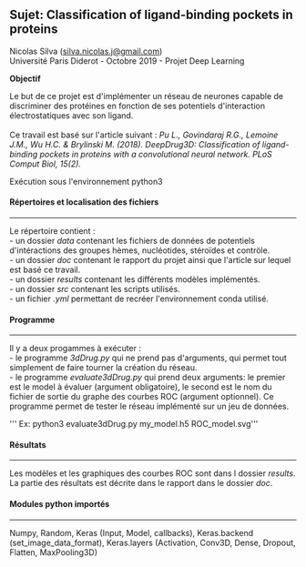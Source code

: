 ## Sujet: Classification of ligand-binding pockets in proteins

Nicolas Silva (silva.nicolas.j@gmail.com)<br/>
Université Paris Diderot - Octobre 2019 - Projet Deep Learning

__Objectif__

Le but de ce projet est d'implémenter un réseau de neurones capable de discriminer des protéines en fonction de ses potentiels d'interaction électrostatiques avec son ligand.<br/><br/>
Ce travail est basé sur l'article suivant :
*Pu L., Govindaraj R.G., Lemoine J.M., Wu H.C. & Brylinski M. (2018). DeepDrug3D: Classification of ligand-binding pockets in proteins with a convolutional neural network. PLoS Comput Biol, 15(2).*

Exécution sous l'environnement python3

#### Répertoires et localisation des fichiers
*********************************************

Le répertoire contient :<br/>
	- un dossier *data* contenant les fichiers de données de potentiels d'intéractions des groupes hèmes, nucléotides, stéroïdes et contröle.<br/>
	- un dossier *doc* contenant le rapport du projet ainsi que l'article sur lequel est basé ce travail.<br/>
	- un dossier *results* contenant les différents modèles implémentés.<br/>
	- un dossier *src* contenant les scripts utilisés.<br/>
	- un fichier *.yml* permettant de recréer l'environnement conda utilisé.<br/>

#### Programme
**************

Il y a deux progammes à exécuter :<br/>
	- le programme *3dDrug.py* qui ne prend pas d'arguments, qui permet tout simplement de faire tourner la création du réseau.<br/>
	- le programme *evaluate3dDrug.py* qui prend deux arguments: le premier est le model à évaluer (argument obligatoire), le second est le nom du fichier de sortie du graphe des courbes ROC (argument optionnel). Ce programme permet de tester le réseau implémenté sur un jeu de données.<br/>
	
''' Ex: python3 evaluate3dDrug.py my_model.h5 ROC_model.svg'''

#### Résultats
*************************************

Les modèles et les graphiques des courbes ROC sont dans l dossier *results*.<br/>
La partie des résultats est décrite dans le rapport dans le dossier *doc*.

#### Modules python importés
*****************************

Numpy, Random, Keras (Input, Model, callbacks), Keras.backend (set_image_data_format), Keras.layers (Activation, Conv3D, Dense, Dropout, Flatten, MaxPooling3D)

